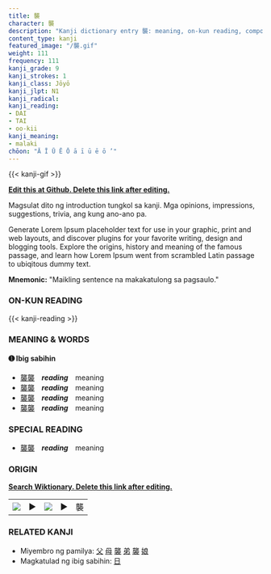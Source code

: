 ```yaml
---
title: 襲
character: 襲
description: "Kanji dictionary entry 襲: meaning, on-kun reading, compounds, origin, related kanji"
content_type: kanji
featured_image: "/襲.gif"
weight: 111
frequency: 111
kanji_grade: 9
kanji_strokes: 1
kanji_class: Jōyō
kanji_jlpt: N1
kanji_radical: 
kanji_reading: 
- DAI
- TAI
- oo-kii
kanji_meaning:
- malaki
chōon: "Ā Ī Ū Ē Ō ā ī ū ē ō ’"
---
```

[//]: # (Don't edit the line below. Kanji animated GIF code is automatically generated.)
{{< kanji-gif >}}

[//]: # (Edit below this line.)

**[Edit this at Github. Delete this link after editing.](https://github.com/tim0g/tim/tree/main/content/kanji/襲/index.md)**

Magsulat dito ng introduction tungkol sa kanji. Mga opinions, impressions, suggestions, trivia, ang kung ano-ano pa.

Generate Lorem Ipsum placeholder text for use in your graphic, print and web layouts, and discover plugins for your favorite writing, design and blogging tools. Explore the origins, history and meaning of the famous passage, and learn how Lorem Ipsum went from scrambled Latin passage to ubiqitous dummy text.
 
**Mnemonic:** "Maikling sentence na makakatulong sa pagsaulo."

### ON-KUN READING

[//]: # (Don't edit the line below. ON-KUN READING code is automatically generated.)
{{< kanji-reading >}}

### MEANING & WORDS

#### ➊ **Ibig sabihin**
  - [襲](../襲)[襲](../襲)　***reading***　meaning
  - [襲](../襲)[襲](../襲)　***reading***　meaning
  - [襲](../襲)[襲](../襲)　***reading***　meaning
  - [襲](../襲)[襲](../襲)　***reading***　meaning

### SPECIAL READING
  - [襲](../襲)[襲](../襲)　***reading***　meaning

### ORIGIN

**[Search Wiktionary. Delete this link after editing.](https://wiktionary.org/wiki/襲)**
<table class="kanji-table"><tr><td>
<img src="60px-襲-bronze.svg.png">
</td><td>▶</td><td>
<img src="60px-襲-oracle.svg.png">
</td><td>▶</td>
<td class="kanji-origin">襲</td>
</tr></table>

### RELATED KANJI
- Miyembro ng pamilya: [父](../父) [母](../母) [襲](../襲) [弟](../弟) [襲](../襲) [娘](../娘)
- Magkatulad ng ibig sabihin: [日](../日)
